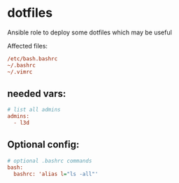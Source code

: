  dotfiles
==========
Ansible role to deploy some dotfiles which may be useful

Affected files:
```ini
/etc/bash.bashrc
~/.bashrc
~/.vimrc
```
 needed vars:
---------------
```ini
# list all admins
admins:
  - l3d
```

 Optional config:
-----------------
```ini
# optional .bashrc commands
bash:
  bashrc: 'alias l="ls -all"'
```

